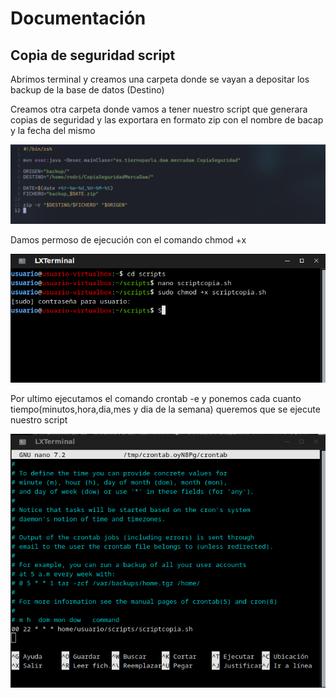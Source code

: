 # Documentación

## Copia de seguridad script

Abrimos terminal y creamos una carpeta donde se vayan a depositar los backup de la base de datos (Destino)

Creamos otra carpeta donde vamos a tener nuestro script que generara copias de seguridad y las exportara en formato zip con el nombre de bacap y la fecha del mismo


![script](scriptcopia.png)


Damos permoso de ejecución con el comando chmod +x


![permisos](permisos.png)


Por ultimo ejecutamos el comando crontab -e y ponemos cada cuanto tiempo(minutos,hora,dia,mes y dia de la semana) queremos que se ejecute nuestro script


![crontab](crontab.png)